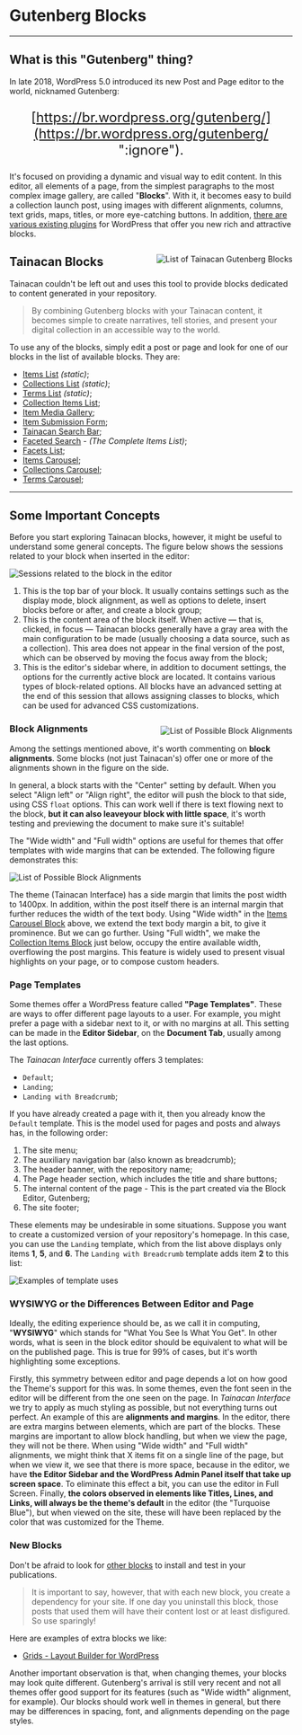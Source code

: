 # Gutenberg Blocks

---

## What is this "Gutenberg" thing?

In late 2018, WordPress 5.0 introduced its new Post and Page editor to the world, nicknamed Gutenberg:

<div style="text-align: center; font-size: 1.5rem;">

[https://br.wordpress.org/gutenberg/](https://br.wordpress.org/gutenberg/ ":ignore").

</div>

It's focused on providing a dynamic and visual way to edit content. In this editor, all elements of a page, from the simplest paragraphs to the most complex image gallery, are called "**Blocks**". With it, it becomes easy to build a collection launch post, using images with different alignments, columns, text grids, maps, titles, or more eye-catching buttons. In addition, [there are various existing plugins](https://br.wordpress.org/plugins/browse/blocks/ ":ignore") for WordPress that offer you new rich and attractive blocks.

<div style="float: right; margin-left: 32px;">

![List of Tainacan Gutenberg Blocks](/_assets/images/gutenberg-blocks-list.jpg ":size=450")

</div>

## Tainacan Blocks

Tainacan couldn't be left out and uses this tool to provide blocks dedicated to content generated in your repository.

> By combining Gutenberg blocks with your Tainacan content, it becomes simple to create narratives, tell stories, and present your digital collection in an accessible way to the world.

To use any of the blocks, simply edit a post or page and look for one of our blocks in the list of available blocks. They are:

- [Items List](/blocks-items#lista-de-itens) _(static)_;
- [Collections List](/blocks-collections#lista-de-coleções) _(static)_;
- [Terms List](/blocks-terms#lista-de-termos) _(static)_;
- [Collection Items List](/blocks-items#lista-de-itens-da-coleção);
- [Item Media Gallery](/pt-br/blocks-item#galeria-de-midias-do-item);
- [Item Submission Form](/blocks-item#formulário-de-submissão-de-itens);
- [Tainacan Search Bar](/blocks-items#barra-de-busca-tainacan);
- [Faceted Search](/blocks-items#busca-facetada) - _(The Complete Items List)_;
- [Facets List](/blocks-facets#lista-de-facetas);
- [Items Carousel](/blocks-items#carrossel-de-itens);
- [Collections Carousel](/blocks-collections#carrossel-de-coleções);
- [Terms Carousel](/blocks-terms#carrossel-de-termos);

---

## Some Important Concepts

Before you start exploring Tainacan blocks, however, it might be useful to understand some general concepts. The figure below shows the sessions related to your block when inserted in the editor:

![Sessions related to the block in the editor](/pt-br/_assets/images/gutenberg-blocks-sections.jpg)

1. This is the top bar of your block. It usually contains settings such as the display mode, block alignment, as well as options to delete, insert blocks before or after, and create a block group;
2. This is the content area of the block itself. When active — that is, clicked, in focus — Tainacan blocks generally have a gray area with the main configuration to be made (usually choosing a data source, such as a collection). This area does not appear in the final version of the post, which can be observed by moving the focus away from the block;
3. This is the editor's sidebar where, in addition to document settings, the options for the currently active block are located. It contains various types of block-related options. All blocks have an advanced setting at the end of this session that allows assigning classes to blocks, which can be used for advanced CSS customizations.

<div style="float: right; margin-left: 32px;">

![List of Possible Block Alignments](/_assets/images/gutenberg-blocks-alignments.png ":size=250")

</div>

### Block Alignments

Among the settings mentioned above, it's worth commenting on **block alignments**. Some blocks (not just Tainacan's) offer one or more of the alignments shown in the figure on the side.

In general, a block starts with the "Center" setting by default. When you select "Align left" or "Align right", the editor will push the block to that side, using CSS `float` options. This can work well if there is text flowing next to the block, **but it can also leaveyour block with little space**, it's worth testing and previewing the document to make sure it's suitable!

The "Wide width" and "Full width" options are useful for themes that offer templates with wide margins that can be extended. The following figure demonstrates this:

![List of Possible Block Alignments](/pt-br/_assets/images/gutenberg-wide-alignment.jpg)

The theme (Tainacan Interface) has a side margin that limits the post width to 1400px. In addition, within the post itself there is an internal margin that further reduces the width of the text body. Using "Wide width" in the [Items Carousel Block](#carrossel-de-itens) above, we extend the text body margin a bit, to give it prominence. But we can go further. Using "Full width", we make the [Collection Items Block](#lista-de-itens-da-coleção) just below, occupy the entire available width, overflowing the post margins. This feature is widely used to present visual highlights on your page, or to compose custom headers.

### Page Templates

Some themes offer a WordPress feature called **"Page Templates"**. These are ways to offer different page layouts to a user. For example, you might prefer a page with a sidebar next to it, or with no margins at all. This setting can be made in the **Editor Sidebar**, on the **Document Tab**, usually among the last options.

The _Tainacan Interface_ currently offers 3 templates:

- `Default`;
- `Landing`;
- `Landing with Breadcrumb`;

If you have already created a page with it, then you already know the `Default` template. This is the model used for pages and posts and always has, in the following order:

1. The site menu;
2. The auxiliary navigation bar (also known as breadcrumb);
3. The header banner, with the repository name;
4. The Page header section, which includes the title and share buttons;
5. The internal content of the page - This is the part created via the Block Editor, Gutenberg;
6. The site footer;

These elements may be undesirable in some situations. Suppose you want to create a customized version of your repository's homepage. In this case, you can use the `Landing` template, which from the list above displays only items **1**, **5**, and **6**. The `Landing with Breadcrumb` template adds item **2** to this list:

![Examples of template uses](/pt-br/_gifs/gutenberg_page_templates.gif)

### WYSIWYG or the Differences Between Editor and Page

Ideally, the editing experience should be, as we call it in computing, "**WYSIWYG**" which stands for "What You See Is What You Get". In other words, what is seen in the block editor should be equivalent to what will be on the published page. This is true for 99% of cases, but it's worth highlighting some exceptions.

Firstly, this symmetry between editor and page depends a lot on how good the Theme's support for this was. In some themes, even the font seen in the editor will be different from the one seen on the page. In _Tainacan Interface_ we try to apply as much styling as possible, but not everything turns out perfect. An example of this are **alignments and margins**. In the editor, there are extra margins between elements, which are part of the blocks. These margins are important to allow block handling, but when we view the page, they will not be there. When using "Wide width" and "Full width" alignments, we might think that X items fit on a single line of the page, but when we view it, we see that there is more space, because in the editor, we have **the Editor Sidebar and the WordPress Admin Panel itself that take up screen space**. To eliminate this effect a bit, you can use the editor in Full Screen. Finally, **the colors observed in elements like Titles, Lines, and Links, will always be the theme's default** in the editor (the "Turquoise Blue"), but when viewed on the site, these will have been replaced by the color that was customized for the Theme.

### New Blocks

Don't be afraid to look for [other blocks](https://br.wordpress.org/plugins/browse/blocks/ ":ignore") to install and test in your publications.

> It is important to say, however, that with each new block, you create a dependency for your site. If one day you uninstall this block, those posts that used them will have their content lost or at least disfigured. So use sparingly!

Here are examples of extra blocks we like:

- [Grids - Layout Builder for WordPress](https://wordpress.org/plugins/grids/ ":ignore")

Another important observation is that, when changing themes, your blocks may look quite different. Gutenberg's arrival is still very recent and not all themes offer good support for its features (such as "Wide width" alignment, for example). Our blocks should work well in themes in general, but there may be differences in spacing, font, and alignments depending on the page styles.

